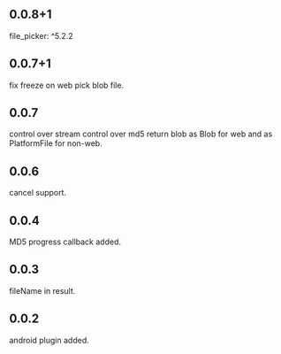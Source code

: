 ## 0.0.8+1
file_picker: ^5.2.2

## 0.0.7+1
fix freeze on web pick blob file. 

## 0.0.7
control over stream
control over md5
return blob as Blob for web and as PlatformFile for non-web.

## 0.0.6
cancel support.

## 0.0.4
MD5 progress callback added.

## 0.0.3
fileName in result.

## 0.0.2
android plugin added.
